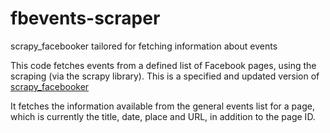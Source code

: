 # fbevents-scraper
scrapy_facebooker tailored for fetching information about events

This code fetches events from a defined list of Facebook pages, using the scraping (via the scrapy library). This is a specified and updated version of [scrapy_facebooker](https://github.com/refeed/scrapy_facebooker)

It fetches the information available from the general events list for a page, which is currently the title, date, place and URL, in addition to the page ID.